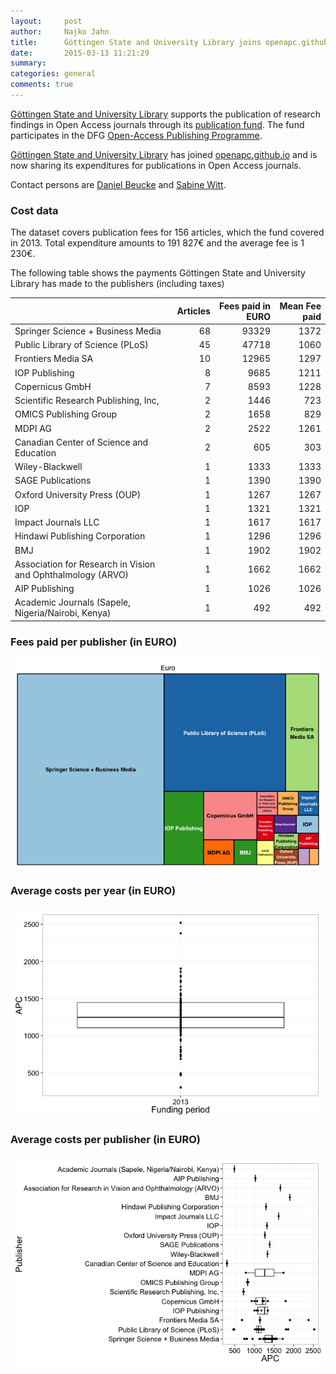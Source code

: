 ```yaml
---
layout:     post
author:		Najko Jahn
title:      Göttingen State and University Library joins openapc.github.io!
date:       2015-03-13 11:21:29
summary:    
categories: general
comments: true
---
```




[Göttingen State and University Library](http://www.sub.uni-goettingen.de/en/news/) supports the publication of research findings in Open Access journals through its [publication fund](http://www.sub.uni-goettingen.de/elektronisches-publizieren/open-access/open-access-publikationsfonds/). The fund participates in the DFG [Open-Access Publishing Programme](http://www.dfg.de/en/research_funding/programmes/infrastructure/lis/funding_opportunities/open_access_publishing/index.html).

[Göttingen State and University Library](http://www.sub.uni-goettingen.de/en/news/) has joined [openapc.github.io](https://openapc.github.io)  and is now sharing its expenditures for publications in Open Access journals.

Contact persons are [Daniel Beucke](http://www.sub.uni-goettingen.de/kontakt/personen-a-z/personendetails/person/daniel-beucke/) and [Sabine Witt](http://www.sub.uni-goettingen.de/kontakt/personen-a-z/personendetails/person/sabine-witt/).

### Cost data



The dataset covers publication fees for 156 articles, which the fund covered in 2013. Total expenditure amounts to 191 827€ and the average fee is 1 230€.

The following table shows the payments Göttingen State and University Library has made to the publishers (including taxes)


|                                                            | Articles| Fees paid in EURO| Mean Fee paid|
|:-----------------------------------------------------------|--------:|-----------------:|-------------:|
|Springer Science + Business Media                           |       68|             93329|          1372|
|Public Library of Science (PLoS)                            |       45|             47718|          1060|
|Frontiers Media SA                                          |       10|             12965|          1297|
|IOP Publishing                                              |        8|              9685|          1211|
|Copernicus GmbH                                             |        7|              8593|          1228|
|Scientific Research Publishing, Inc,                        |        2|              1446|           723|
|OMICS Publishing Group                                      |        2|              1658|           829|
|MDPI AG                                                     |        2|              2522|          1261|
|Canadian Center of Science and Education                    |        2|               605|           303|
|Wiley-Blackwell                                             |        1|              1333|          1333|
|SAGE Publications                                           |        1|              1390|          1390|
|Oxford University Press (OUP)                               |        1|              1267|          1267|
|IOP                                                         |        1|              1321|          1321|
|Impact Journals LLC                                         |        1|              1617|          1617|
|Hindawi Publishing Corporation                              |        1|              1296|          1296|
|BMJ                                                         |        1|              1902|          1902|
|Association for Research in Vision and Ophthalmology (ARVO) |        1|              1662|          1662|
|AIP Publishing                                              |        1|              1026|          1026|
|Academic Journals (Sapele, Nigeria/Nairobi, Kenya)          |        1|               492|           492|

### Fees paid per publisher (in EURO)

![plot of chunk tree_sub](/figure/tree_sub-1.png) 

###  Average costs per year (in EURO)

![plot of chunk box_sub_year](/figure/box_sub_year-1.png) 

###  Average costs per publisher (in EURO)

![plot of chunk box_sub_publisher](/figure/box_sub_publisher-1.png) 
